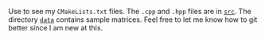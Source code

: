 Use to see my `CMakeLists.txt` files. The `.cpp` and `.hpp` files are in [`src`](src). The directory [`data`](data) contains sample matrices. Feel free to let me know how to git better since I am new at this.
